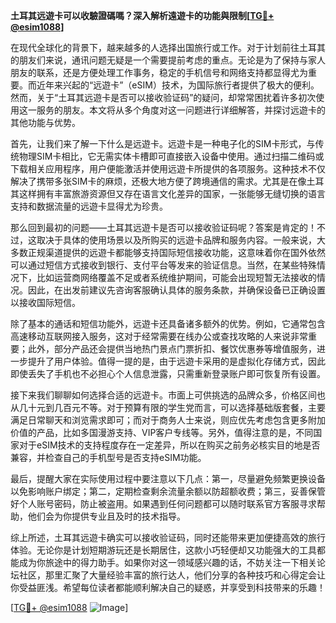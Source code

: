 **土耳其远遊卡可以收驗證碼嗎？深入解析遠遊卡的功能與限制[[TG💪+ @esim1088](https://t.me/s/esim1088)]**

在现代全球化的背景下，越来越多的人选择出国旅行或工作。对于计划前往土耳其的朋友们来说，通讯问题无疑是一个需要提前考虑的重点。无论是为了保持与家人朋友的联系，还是方便处理工作事务，稳定的手机信号和网络支持都显得尤为重要。而近年来兴起的“远遊卡”（eSIM）技术，为国际旅行者提供了极大的便利。然而，关于“土耳其远遊卡是否可以接收验证码”的疑问，却常常困扰着许多初次使用这一服务的朋友。本文将从多个角度对这一问题进行详细解答，并探讨远遊卡的其他功能与优势。

首先，让我们来了解一下什么是远遊卡。远遊卡是一种电子化的SIM卡形式，与传统物理SIM卡相比，它无需实体卡槽即可直接嵌入设备中使用。通过扫描二维码或下载相关应用程序，用户便能激活并使用远遊卡所提供的各项服务。这种技术不仅解决了携带多张SIM卡的麻烦，还极大地方便了跨境通信的需求。尤其是在像土耳其这样拥有丰富旅游资源但又存在语言文化差异的国家，一张能够无缝切换的语言支持和数据流量的远遊卡显得尤为珍贵。

那么回到最初的问题——土耳其远遊卡是否可以接收验证码呢？答案是肯定的！不过，这取决于具体的使用场景以及所购买的远遊卡品牌和服务内容。一般来说，大多数正规渠道提供的远遊卡都能够支持国际短信接收功能，这意味着你在国外依然可以通过短信方式接收到银行、支付平台等发来的验证信息。当然，在某些特殊情况下，比如运营商网络覆盖不足或者系统维护期间，可能会出现短暂无法接收的情况。因此，在出发前建议先咨询客服确认具体的服务条款，并确保设备已正确设置以接收国际短信。

除了基本的通话和短信功能外，远遊卡还具备诸多额外的优势。例如，它通常包含高速移动互联网接入服务，这对于经常需要在线办公或查找攻略的人来说非常重要；此外，部分产品还会提供当地热门景点门票折扣、餐饮优惠券等增值服务，进一步提升了用户体验。值得一提的是，由于远遊卡采用的是虚拟化存储方式，因此即使丢失了手机也不必担心个人信息泄露，只需重新登录账户即可恢复所有设置。

接下来我们聊聊如何选择合适的远遊卡。市面上可供挑选的品牌众多，价格区间也从几十元到几百元不等。对于预算有限的学生党而言，可以选择基础版套餐，主要满足日常聊天和浏览需求即可；而对于商务人士来说，则应优先考虑包含更多附加价值的产品，比如多国漫游支持、VIP客户专线等。另外，值得注意的是，不同国家对于eSIM技术的支持程度存在一定差异，所以在购买之前务必核实目的地是否兼容，并检查自己的手机型号是否支持eSIM功能。

最后，提醒大家在实际使用过程中要注意以下几点：第一，尽量避免频繁更换设备以免影响账户绑定；第二，定期检查剩余流量余额以防超额收费；第三，妥善保管好个人账号密码，防止被盗用。如果遇到任何问题都可以随时联系官方客服寻求帮助，他们会为你提供专业且及时的技术指导。

综上所述，土耳其远遊卡确实可以接收验证码，同时还能带来更加便捷高效的旅行体验。无论你是计划短期游玩还是长期居住，这款小巧轻便却又功能强大的工具都能成为你旅途中的得力助手。如果你对这一领域感兴趣的话，不妨关注一下相关论坛社区，那里汇聚了大量经验丰富的旅行达人，他们分享的各种技巧和心得定会让你受益匪浅。希望每位读者都能顺利解决自己的疑惑，并享受到科技带来的乐趣！

[[TG💪+ @esim1088](https://t.me/s/esim1088) ![Image](https://i.postimg.cc/4NQfJmqS/Snipaste-2025-05-13-00-14-12.png)]